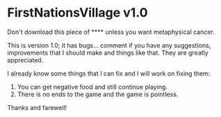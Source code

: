 # FirstNationsVillage v1.0

Don't download this piece of **** unless you want metaphysical cancer.

This is version 1.0; it has bugs... comment if you have any suggestions, improvements that I should make and things like that. They are greatly appreciated. 

I already know some things that I can fix and I will work on fixing them:
1. You can get negative food and still continue playing.
2. There is no ends to the game and the game is pointless.

Thanks and farewell!

